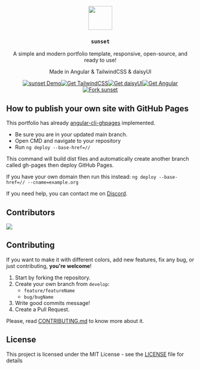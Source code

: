<p align="center">
  <img src="https://raw.githubusercontent.com/C4MRS/sunset/main/src/assets/favicon.ico?token=GHSAT0AAAAAACSWWDMWDZEP3NRNMH2XEPIIZSPYGTA" width="64">
  <h3 align="center"><code>sunset</code></h3>
</p>

<p align="center">A simple and modern portfolio template, responsive, open-source, and ready to use!</p>
<p align="center">Made in Angular & TailwindCSS & daisyUI</p>

<p align="center">
  <a href="https://raffaelesulipano.it/" target="_blank"><img alt="sunset Demo" src="https://img.shields.io/badge/demo-0F172A?style=for-the-badge"></a><a href="https://tailwindcss.com" target="_blank"><img alt="Get TailwindCSS" src="https://img.shields.io/badge/tailwindcss-0F172A?style=for-the-badge&logo=tailwindcss"></a><a href="https://daisyui.com" target="_blank"><img alt="Get daisyUI" src="https://img.shields.io/badge/daisyUI-0F172A?style=for-the-badge&logo=daisyui"></a><a href="https://angular.dev" target="_blank"><img alt="Get Angular" src="https://img.shields.io/badge/angular-0F172A?style=for-the-badge&logo=angular"></a><a href="https://github.com/C4MRS/sunset/fork" target="_blank"><img alt="Fork sunset" src="https://img.shields.io/badge/create_your_own_portfolio-0F172A?style=for-the-badge"></a>
</p>

## How to publish your own site with GitHub Pages

This portfolio has already [angular-cli-ghpages](https://www.npmjs.com/package/angular-cli-ghpages) implemented.

- Be sure you are in your updated main branch.
- Open CMD and navigate to your repository
- Run `ng deploy --base-href=//`

This command will build dist files and automatically create another branch called gh-pages then deploy GitHub Pages.

If you have your own domain then run this instead:
`ng deploy --base-href=// --cname=example.org`

If you need help, you can contact me on [Discord](https://discord.com/users/302166017390542854).

## Contributors

<a href="https://github.com/C4MRS/sunset/graphs/contributors">
  <img src="https://contrib.rocks/image?repo=C4MRS/sunset" />
</a>

## Contributing

If you want to make it with different colors, add new features, fix any bug, or just contributing, **you're welcome**!

1. Start by forking the repository.
2. Create your own branch from `develop`:
   - `feature/featureName`
   - `bug/bugName`
3. Write good commits message!
4. Create a Pull Request.

Please, read [CONTRIBUTING.md](CONTRIBUTING.md) to know more about it.

## License

This project is licensed under the MIT License - see the [LICENSE](LICENSE) file for details
